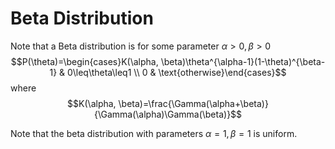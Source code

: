 # Beta Distribution
Note that a Beta distribution is for some parameter $\alpha>0, \beta>0$
$$P(\theta)=\begin{cases}K(\alpha, \beta)\theta^{\alpha-1}(1-\theta)^{\beta-1} & 0\leq\theta\leq1 \\ 0 & \text{otherwise}\end{cases}$$
where
$$K(\alpha, \beta)=\frac{\Gamma(\alpha+\beta)}{\Gamma(\alpha)\Gamma(\beta)}$$

Note that the beta distribution with parameters $\alpha=1, \beta=1$ is uniform. 